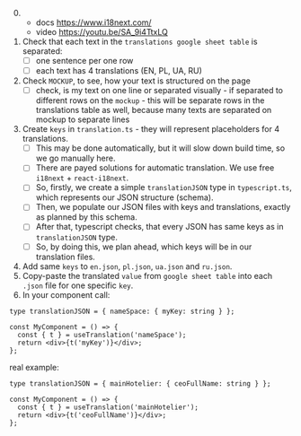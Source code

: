 0. - docs https://www.i18next.com/
   - video https://youtu.be/SA_9i4TtxLQ
1. Check that each text in the `translations google sheet table` is separated:
   - [ ] one sentence per one row
   - [ ] each text has 4 translations (EN, PL, UA, RU)
2. Check `MOCKUP`, to see, how your text is structured on the page
   - [ ] check, is my text on one line or separated visually - if separated to different rows on the `mockup` - this
         will be separate rows in the translations table as well, because many texts are separated on mockup to separate
         lines
3. Create `keys` in `translation.ts` - they will represent placeholders for 4 translations.
   - [ ] This may be done automatically, but it will slow down build time, so we go manually here.
   - [ ] There are payed solutions for automatic translation. We use free `i18next` + `react-i18next`.
   - [ ] So, firstly, we create a simple `translationJSON` type in `typescript.ts`, which represents our JSON structure
         (schema).
   - [ ] Then, we populate our JSON files with keys and translations, exactly as planned by this schema.
   - [ ] After that, typescript checks, that every JSON has same keys as in `translationJSON` type.
   - [ ] So, by doing this, we plan ahead, which keys will be in our translation files.
4. Add same `keys` to `en.json`, `pl.json`, `ua.json` and `ru.json`.
5. Copy-paste the translated `value` from `google sheet table` into each `.json` file for one specific `key`.
6. In your component call:

```tsx
type translationJSON = { nameSpace: { myKey: string } };

const MyComponent = () => {
  const { t } = useTranslation('nameSpace');
  return <div>{t('myKey')}</div>;
};
```

real example:

```tsx
type translationJSON = { mainHotelier: { ceoFullName: string } };

const MyComponent = () => {
  const { t } = useTranslation('mainHotelier');
  return <div>{t('ceoFullName')}</div>;
};
```
